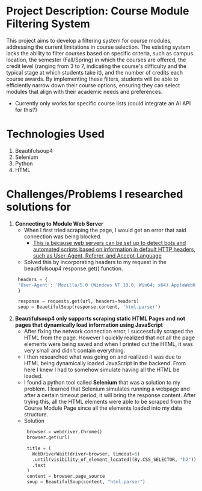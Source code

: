 # Project Description: Course Module Filtering System

This project aims to develop a filtering system for course modules, addressing the current limitations in course selection. The existing system lacks the ability to filter courses based on specific criteria, such as campus location, the semester (Fall/Spring) in which the courses are offered, the credit level (ranging from 3 to 7, indicating the course's difficulty and the typical stage at which students take it), and the number of credits each course awards. By implementing these filters, students will be able to efficiently narrow down their course options, ensuring they can select modules that align with their academic needs and preferences.


- Currently only works for specific course lists (could integrate an AI API for this?)

# Technologies Used
1) Beautifulsoup4
2) Selenium
3) Python
4) HTML

# Challenges/Problems I researched solutions for

1) **Connecting to Module Web Server**
   - When I first tried scraping the page, I would get an error that said connection was being blocked. 
     - [This is because web servers can be set up to detect bots and automated scripts based on information in default HTTP headers, such as User-Agent, Referer, and Accept-Language](https://brightdata.com/blog/web-data/http-headers-for-web-scraping#:~:text=This%20is%20because%20web%20servers,reliability%20of%20your%20scraping%20operations.)
    - Solved this by incorporating headers to my request in the beautifulsoup4 response.get() function.
     ```python
      headers = {
      'User-Agent': 'Mozilla/5.0 (Windows NT 10.0; Win64; x64) AppleWebKit/537.36 (KHTML, like Gecko) Chrome/91.0.4472.124 Safari/537.36'
      }
  
      response = requests.get(url, headers=headers)
      soup = BeautifulSoup(response.content, 'html.parser')
     ```
2) **Beautifulsoup4 only supports scraping static HTML Pages and not pages that dynamically load information using JavaScript**
   - After fixing the network connection error, I successfully scraped the HTML from the page. However I quickly realized that not all the page elements were being saved and when I printed out the HTML, it was very small and didn't contain everything.
   - I then researched what was going on and realized it was due to HTML being dynamically loaded JavaScript in the backend. From here I knew I had to somehow simulate having all the HTML be loaded.
   - I found a python tool called **Selenium** that was a solution to my problem. I learned that Selenium simulates running a webpage and after a certain timeout period, it will bring the response content. After trying this, all the HTML elements were able to be scraped from the Course Module Page since all the elements loaded into my data structure.
   - Solution
     ```python
      browser = webdriver.Chrome()
      browser.get(url) 

      title = (
        WebDriverWait(driver=browser, timeout=5)
        .until(visibility_of_element_located((By.CSS_SELECTOR, "h2")))
        .text
      )
      content = browser.page_source
      soup = BeautifulSoup(content, "html.parser")
     ```

